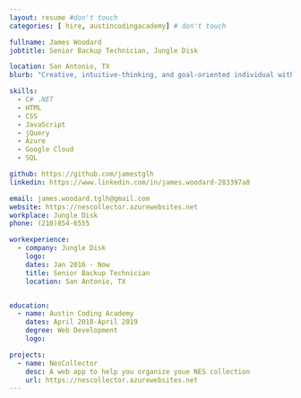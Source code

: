 ```yaml
---
layout: resume #don't touch
categories: [ hire, austincodingacademy] # don't touch

fullname: James Woodard
jobtitle: Senior Backup Technician, Jungle Disk

location: San Antonio, TX
blurb: "Creative, intuitive-thinking, and goal-oriented individual with infinite patience for troubleshooting. Current senior-most escalation tech and future web developer."

skills:
  - C# .NET
  - HTML
  - CSS
  - JavaScript
  - jQuery
  - Azure
  - Google Cloud
  - SQL

github: https://github.com/jamestglh
linkedin: https://www.linkedin.com/in/james.woodard-283397a8

email: james.woodard.tglh@gmail.com
website: https://nescollector.azurewebsites.net
workplace: Jungle Disk
phone: (210)854-6555

workexperience:
  - company: Jungle Disk
    logo:
    dates: Jan 2016 - Now
    title: Senior Backup Technician
    location: San Antonio, TX


education:
  - name: Austin Coding Academy
    dates: April 2018-April 2019
    degree: Web Development
    logo:

projects:
  - name: NesCollector
    desc: A web app to help you organize youe NES collection
    url: https://nescollector.azurewebsites.net
---
```


